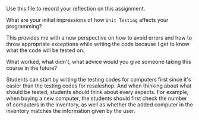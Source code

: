 Use this file to record your reflection on this assignment.

What are your initial impressions of how `Unit Testing` affects your programming?

This provides me with a new perspective on how to avoid errors and how to throw appropriate exceptions while writing the code because I get to know what the code will be tested on.

What worked, what didn't, what advice would you give someone taking this course in the future?

Students can start by writing the testing codes for computers first since it's easier than the testing codes for resaleshop. And when thinking about what should be tested, students should think about every aspects. For example, when buying a new computer, the students should first check the number of computers in the inventory, as well as whether the added computer in the inventory matches the information given by the user. 
